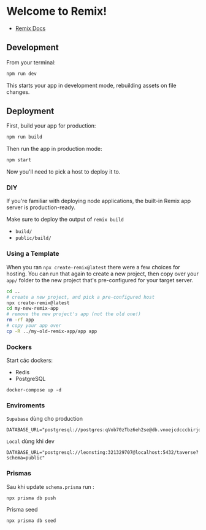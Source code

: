 # Welcome to Remix!

- [Remix Docs](https://remix.run/docs)

## Development

From your terminal:

```sh
npm run dev
```

This starts your app in development mode, rebuilding assets on file changes.

## Deployment

First, build your app for production:

```sh
npm run build
```

Then run the app in production mode:

```sh
npm start
```

Now you'll need to pick a host to deploy it to.

### DIY

If you're familiar with deploying node applications, the built-in Remix app server is production-ready.

Make sure to deploy the output of `remix build`

- `build/`
- `public/build/`

### Using a Template

When you ran `npx create-remix@latest` there were a few choices for hosting. You can run that again to create a new project, then copy over your `app/` folder to the new project that's pre-configured for your target server.

```sh
cd ..
# create a new project, and pick a pre-configured host
npx create-remix@latest
cd my-new-remix-app
# remove the new project's app (not the old one!)
rm -rf app
# copy your app over
cp -R ../my-old-remix-app/app app
```
### Dockers

Start các dockers:
- Redis
- PostgreSQL 

```ssh
docker-compose up -d
```

### Enviroments
`Supabase` dùng cho production

```
DATABASE_URL="postgresql://postgres:qVob70zTbz6eh2se@db.vnoejcdcccbirjdiztzh.supabase.co:5432/postgres"
```

`Local` dùng khi dev
```
DATABASE_URL="postgresql://leonsting:321329707@localhost:5432/taverse?schema=public"
```
### Prismas

Sau khi update `schema.prisma` run :

```ssh
npx prisma db push
```

Prisma seed

```ssh
npx prisma db seed
```